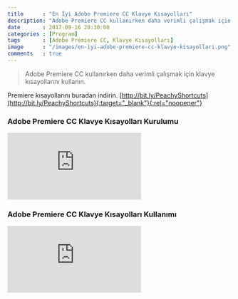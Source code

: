 ```yaml
---
title      : "En İyi Adobe Premiere CC Klavye Kısayolları"
description: "Adobe Premiere CC kullanırken daha verimli çalışmak için klavye kısayollarını kullanın."
date       : 2017-09-16 20:30:00
categories : [Program]
tags       : [Adobe Premiere CC, Klavye Kısayolları]
image      : "/images/en-iyi-adobe-premiere-cc-klavye-kisayollari.png"
comments   : true
---
```


> Adobe Premiere CC kullanırken daha verimli çalışmak için klavye kısayollarını kullanın.

Premiere kısayollarını buradan indirin. [http://bit.ly/PeachyShortcuts](http://bit.ly/PeachyShortcuts){:target="_blank"}{:rel="noopener"}

### Adobe Premiere CC Klavye Kısayolları Kurulumu

<div class='embed-container'><iframe src='http://www.youtube.com/embed/LtBzsq-ZN4g' frameborder='0' allowfullscreen></iframe></div>

### Adobe Premiere CC Klavye Kısayolları Kullanımı

<div class='embed-container'><iframe src='http://www.youtube.com/embed/QBkFhIFcZak' frameborder='0' allowfullscreen></iframe></div>